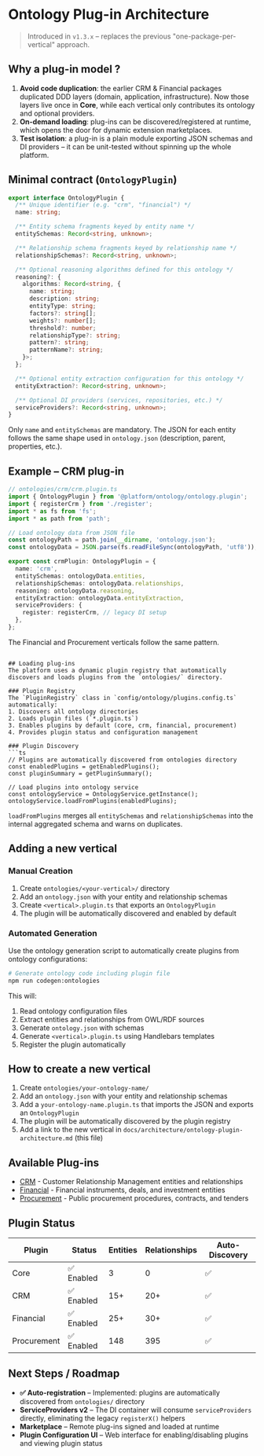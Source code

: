# Ontology Plug-in Architecture

> Introduced in `v1.3.x` – replaces the previous "one-package-per-vertical" approach.

## Why a plug-in model ?

1. **Avoid code duplication**: the earlier CRM & Financial packages duplicated DDD layers (domain, application, infrastructure).  Now those layers live once in **Core**, while each vertical only contributes its ontology and optional providers.
2. **On-demand loading**: plug-ins can be discovered/registered at runtime, which opens the door for dynamic extension marketplaces.
3. **Test isolation**: a plug-in is a plain module exporting JSON schemas and DI providers – it can be unit-tested without spinning up the whole platform.

## Minimal contract (`OntologyPlugin`)
```ts
export interface OntologyPlugin {
  /** Unique identifier (e.g. "crm", "financial") */
  name: string;

  /** Entity schema fragments keyed by entity name */
  entitySchemas: Record<string, unknown>;

  /** Relationship schema fragments keyed by relationship name */
  relationshipSchemas?: Record<string, unknown>;

  /** Optional reasoning algorithms defined for this ontology */
  reasoning?: {
    algorithms: Record<string, {
      name: string;
      description: string;
      entityType: string;
      factors?: string[];
      weights?: number[];
      threshold?: number;
      relationshipType?: string;
      pattern?: string;
      patternName?: string;
    }>;
  };

  /** Optional entity extraction configuration for this ontology */
  entityExtraction?: Record<string, unknown>;

  /** Optional DI providers (services, repositories, etc.) */
  serviceProviders?: Record<string, unknown>;
}
```

Only `name` and `entitySchemas` are mandatory.  The JSON for each entity follows the same shape used in `ontology.json` (description, parent, properties, etc.).

## Example – CRM plug-in
```ts
// ontologies/crm/crm.plugin.ts
import { OntologyPlugin } from '@platform/ontology/ontology.plugin';
import { registerCrm } from './register';
import * as fs from 'fs';
import * as path from 'path';

// Load ontology data from JSON file
const ontologyPath = path.join(__dirname, 'ontology.json');
const ontologyData = JSON.parse(fs.readFileSync(ontologyPath, 'utf8'));

export const crmPlugin: OntologyPlugin = {
  name: 'crm',
  entitySchemas: ontologyData.entities,
  relationshipSchemas: ontologyData.relationships,
  reasoning: ontologyData.reasoning,
  entityExtraction: ontologyData.entityExtraction,
  serviceProviders: {
    register: registerCrm, // legacy DI setup
  },
};
```

The Financial and Procurement verticals follow the same pattern.
```

## Loading plug-ins
The platform uses a dynamic plugin registry that automatically discovers and loads plugins from the `ontologies/` directory.

### Plugin Registry
The `PluginRegistry` class in `config/ontology/plugins.config.ts` automatically:
1. Discovers all ontology directories
2. Loads plugin files (`*.plugin.ts`)
3. Enables plugins by default (core, crm, financial, procurement)
4. Provides plugin status and configuration management

### Plugin Discovery
```ts
// Plugins are automatically discovered from ontologies directory
const enabledPlugins = getEnabledPlugins();
const pluginSummary = getPluginSummary();

// Load plugins into ontology service
const ontologyService = OntologyService.getInstance();
ontologyService.loadFromPlugins(enabledPlugins);
```

`loadFromPlugins` merges all `entitySchemas` and `relationshipSchemas` into the internal aggregated schema and warns on duplicates.

## Adding a new vertical

### Manual Creation
1. Create `ontologies/<your-vertical>/` directory
2. Add an `ontology.json` with your entity and relationship schemas
3. Create `<vertical>.plugin.ts` that exports an `OntologyPlugin`
4. The plugin will be automatically discovered and enabled by default

### Automated Generation
Use the ontology generation script to automatically create plugins from ontology configurations:

```bash
# Generate ontology code including plugin file
npm run codegen:ontologies
```

This will:
1. Read ontology configuration files
2. Extract entities and relationships from OWL/RDF sources
3. Generate `ontology.json` with schemas
4. Generate `<vertical>.plugin.ts` using Handlebars templates
5. Register the plugin automatically

## How to create a new vertical

1. Create `ontologies/your-ontology-name/`
2. Add an `ontology.json` with your entity and relationship schemas
3. Add a `your-ontology-name.plugin.ts` that imports the JSON and exports an `OntologyPlugin`
4. The plugin will be automatically discovered by the plugin registry
5. Add a link to the new vertical in `docs/architecture/ontology-plugin-architecture.md` (this file)

## Available Plug-ins

*   [CRM](./ontologies/crm.md) - Customer Relationship Management entities and relationships
*   [Financial](./ontologies/financial.md) - Financial instruments, deals, and investment entities
*   [Procurement](./ontologies/procurement.md) - Public procurement procedures, contracts, and tenders

## Plugin Status

| Plugin | Status | Entities | Relationships | Auto-Discovery |
|--------|--------|----------|---------------|----------------|
| Core | ✅ Enabled | 3 | 0 | ✅ |
| CRM | ✅ Enabled | 15+ | 20+ | ✅ |
| Financial | ✅ Enabled | 25+ | 30+ | ✅ |
| Procurement | ✅ Enabled | 148 | 395 | ✅ |

## Next Steps / Roadmap
* **✅ Auto-registration** – Implemented: plugins are automatically discovered from `ontologies/` directory
* **ServiceProviders v2** – The DI container will consume `serviceProviders` directly, eliminating the legacy `registerX()` helpers
* **Marketplace** – Remote plug-ins signed and loaded at runtime
* **Plugin Configuration UI** – Web interface for enabling/disabling plugins and viewing plugin status 